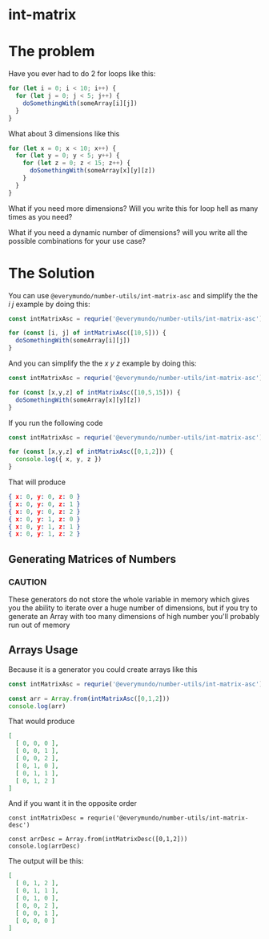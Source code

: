 # int-matrix

# The problem
Have you ever had to do 2 for loops like this:
```js
for (let i = 0; i < 10; i++) {
  for (let j = 0; j < 5; j++) {
    doSomethingWith(someArray[i][j])
  }
}
```

What about 3 dimensions like this
```js
for (let x = 0; x < 10; x++) {
  for (let y = 0; y < 5; y++) {
    for (let z = 0; z < 15; z++) {
      doSomethingWith(someArray[x][y][z])
    }
  }
}
```



What if you need more dimensions? Will you write this for loop hell as many times as you need?

What if you need a dynamic number of dimensions? will you write all the possible combinations for your use case?

# The Solution
You can use ```@everymundo/number-utils/int-matrix-asc``` and simplify the the *i* *j* example by doing this:
```js
const intMatrixAsc = requrie('@everymundo/number-utils/int-matrix-asc')

for (const [i, j] of intMatrixAsc([10,5])) {
  doSomethingWith(someArray[i][j])
}
```

And you can simplify the the *x* *y* *z* example by doing this:
```js
const intMatrixAsc = requrie('@everymundo/number-utils/int-matrix-asc')

for (const [x,y,z] of intMatrixAsc([10,5,15])) {
  doSomethingWith(someArray[x][y][z])
}
```

If you run the following code
```js
const intMatrixAsc = requrie('@everymundo/number-utils/int-matrix-asc')

for (const [x,y,z] of intMatrixAsc([0,1,2])) {
  console.log({ x, y, z })
}
```

That will produce
```json
{ x: 0, y: 0, z: 0 }
{ x: 0, y: 0, z: 1 }
{ x: 0, y: 0, z: 2 }
{ x: 0, y: 1, z: 0 }
{ x: 0, y: 1, z: 1 }
{ x: 0, y: 1, z: 2 }
```


## Generating Matrices of Numbers

### CAUTION
These generators do not store the whole variable in memory which gives you the ability to iterate over a huge number of dimensions, but if you try to generate an Array with too many dimensions of high number you'll probably run out of memory

## Arrays Usage

Because it is a generator you could create arrays like this
```js
const intMatrixAsc = requrie('@everymundo/number-utils/int-matrix-asc')

const arr = Array.from(intMatrixAsc([0,1,2]))
console.log(arr)
```

That would produce
```json
[
  [ 0, 0, 0 ],
  [ 0, 0, 1 ],
  [ 0, 0, 2 ],
  [ 0, 1, 0 ],
  [ 0, 1, 1 ],
  [ 0, 1, 2 ]
]
```


And if you want it in the opposite order
```
const intMatrixDesc = requrie('@everymundo/number-utils/int-matrix-desc')

const arrDesc = Array.from(intMatrixDesc([0,1,2]))
console.log(arrDesc)
```

The output will be this:
```json
[
  [ 0, 1, 2 ],
  [ 0, 1, 1 ],
  [ 0, 1, 0 ],
  [ 0, 0, 2 ],
  [ 0, 0, 1 ],
  [ 0, 0, 0 ]
]
```